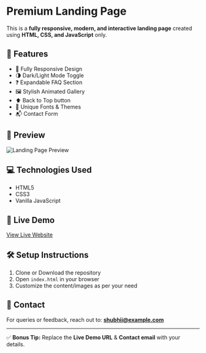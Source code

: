 # Premium Landing Page

This is a **fully responsive, modern, and interactive landing page** created using **HTML, CSS, and JavaScript** only.

## 🚀 Features
- 📱 Fully Responsive Design
- 🌗 Dark/Light Mode Toggle
- ❓ Expandable FAQ Section
- 🖼 Stylish Animated Gallery
- ⬆️ Back to Top button
- 🎨 Unique Fonts & Themes
- 📬 Contact Form

## 📸 Preview
![Landing Page Preview](https://via.placeholder.com/800x400?text=Landing+Page+Preview)

## 💻 Technologies Used
- HTML5
- CSS3
- Vanilla JavaScript

## 🔗 Live Demo
[View Live Website](https://your-github-username.github.io/premium-landing-page/)

## 🛠 Setup Instructions
1. Clone or Download the repository
2. Open `index.html` in your browser
3. Customize the content/images as per your need

## 📩 Contact
For queries or feedback, reach out to: **shubhii@example.com**

---

✅ **Bonus Tip:** Replace the **Live Demo URL** & **Contact email** with your details.
